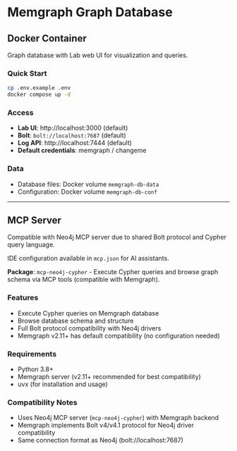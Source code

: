 # Memgraph Graph Database

## Docker Container

Graph database with Lab web UI for visualization and queries.

### Quick Start

```bash
cp .env.example .env
docker compose up -d
```

### Access

- **Lab UI**: http://localhost:3000 (default)
- **Bolt**: `bolt://localhost:7687` (default)
- **Log API**: http://localhost:7444 (default)
- **Default credentials**: memgraph / changeme

### Data

- Database files: Docker volume `memgraph-db-data`
- Configuration: Docker volume `memgraph-db-conf`

---

## MCP Server

Compatible with Neo4j MCP server due to shared Bolt protocol and Cypher query language.

IDE configuration available in `mcp.json` for AI assistants.

**Package**: `mcp-neo4j-cypher` - Execute Cypher queries and browse graph schema via MCP tools (compatible with Memgraph).

### Features

- Execute Cypher queries on Memgraph database
- Browse database schema and structure
- Full Bolt protocol compatibility with Neo4j drivers
- Memgraph v2.11+ has default compatibility (no configuration needed)

### Requirements

- Python 3.8+
- Memgraph server (v2.11+ recommended for best compatibility)
- uvx (for installation and usage)

### Compatibility Notes

- Uses Neo4j MCP server (`mcp-neo4j-cypher`) with Memgraph backend
- Memgraph implements Bolt v4/v4.1 protocol for Neo4j driver compatibility
- Same connection format as Neo4j (bolt://localhost:7687)